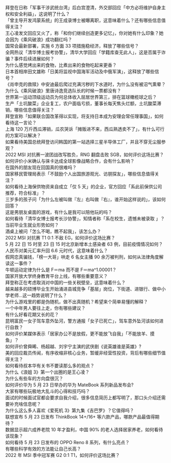 拜登在日称「军事干涉武统台湾」后白宫澄清，外交部回应「中方必将维护自身主权和安全利益」，这说明了什么？  
「曾主导开发鸿蒙系统」的王成录博士被曝离职，这意味着什么？还有哪些信息值得关注？  
王心凌发文回应又火了，称「和你们继续创造更多记忆」，你对她有什么印象？她会因为《乘风破浪》成功翻红吗？  
国常会最新部署，实施 6 方面 33 项措施稳经济，释放了哪些信号？  
全网热议「清华博士报考协警」，清华大学回应「学籍库查无此人」，这是否属于诈骗？事件后续进展如何？  
为什么感觉烤出来的食物，比煮出来的食物吃起来更香？  
日本首相岸田文雄称「日美将监视中国海军活动及中俄军演」，这释放了哪些信号？  
《肖申克的救赎》中安迪最后爬过充满污秽的下水道时，为什么没有被沼气熏晕？  
为什么《乘风破浪》里唐诗逸竞选队长的时候一票都没有？  
世界第一运动顶级运动员为何总体收入屈居世界第三，排在篮球橄榄球之后？  
生产「土坑酸菜」企业复工，农户面临亏损，董事长每天焦头烂额，土坑酸菜滞销，哪些信息值得关注？  
拜登宣称「如果联合国改革得以实现，将支持日本成为安理会常任理事国」，如何看待这一言论？  
上海 120 万斤西瓜滞销，瓜农哭诉「摊贩进不来，西瓜熟透卖不了」，有什么可行的方案可以解决？  
如果看待美国总统拜登访问韩国的第一站选择三星半导体工厂，并且不穿无尘服参观？  
2022 MSI 对抗赛一波团战改写胜负，RNG 翻盘击败 SGB，如何评价这场比赛？  
如何评价小米确认与徕卡达成全球影像战略合作，会有什么影响？  
在国外的朋友现在回国真的很难吗？  
国家移民管理局表示「不鼓励个人出国旅游观光、访朋探友」，哪些信息值得关注？  
如何看待上海保供物资来自成立「仅 5 天」的企业，官方回应「系此前保供公司推荐，符合标准」？  
三岁多的孩子问「为什么左被叫做『左』右叫做『右』，谁开始这样说的」，该如何回答？  
这是男朋友桌面的游戏，有什么是我可以陪他玩的吗？  
如何看待「清华女博士报考长沙协警」，知情者称「系在校生，遗憾未被录取 」？当前毕业生就业形势如何？  
酒桌上被问「怎么不喝，瞧不起我」，该怎么办？  
2022 MSI 对抗赛 T1 0:1 不敌 EG，如何评价这场比赛？  
5 月 22 日 15 时至 23 日 15 时北京新增本土感染者 63 例，目前疫情情况如何？  
人民币对美元汇率升回 6.6 元时代，这意味着什么？  
假网恋真骗钱，「榜一大哥」哄走 6 名女主播 90 余万被判刑，如何从法律角度解读这一事件？  
牛顿运动定律为什么是 F＝ma 而不是 F＝ma^1.00001？  
国家开放大学终身教育平台上线，有哪些重要意义？  
拜登称正在考虑取消对中国的一些关税壁垒，这意味着什么？  
越来越多的硕博毕业生开始涌进县城竞争「基层」岗位，下街道、进银行、做中小学老师…这一趋势说明了什么？  
为什么游戏里的都是伪随机，做不出真随机？希望来个简单易懂的解释？  
一个中年男人要往上走，你有哪些建议？  
有什么好看花期又长的花？  
昆明富民一女子驾车意外坠河，警方通报「女子已死亡」，驾车意外坠河该如何进行自救？  
如何评价某媒体表示「居家办公不是放假，更不能放飞自我」「不能放羊、摸鱼」？  
如何评价曾舜晞、杨超越、刘宇宁主演的武侠剧《说英雄谁是英雄》?  
美的回应裁员传闻，有序收缩非核心业务，暂缓非经营性投资，背后有哪些细节值得关注？  
如何看待叔本华有关书不要读那么多的观点？  
为什么《浪姐 3》第一个出圈的是王心凌？  
为什么有些车的方向盘很沉？  
如何评价华为 5 月 23 日举办的华为 MateBook 系列新品发布会?  
大家有哪些玩极地大乱斗的心得和技巧吗？  
面试的时候面试官都会要求自我介绍，很多信息简历上都写明了，那口头介绍还需要补充啥信息呢？  
为什么这么多人喜欢《爱死机 3》第九集《吉巴罗》？它值得吗？  
联想宣布 5 月 23 日发布 ThinkBook 14+/16+ 等六款产品，哪款产品最值得期待？  
数据显示超六成养老院 10 年才盈利，中国 90% 的老人选择居家养老，如何看待该现象？  
如何看待 5 月 23 日发布的 OPPO Reno 8 系列，有什么亮点？  
有哪些科学有效的方法能让自己长高？  
2022 年 MSI 季中冠军赛 G2 0:1 T1，如何评价这场比赛？  
